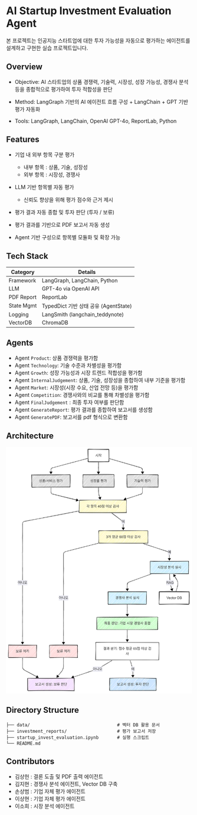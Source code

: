 # AI Startup Investment Evaluation Agent
본 프로젝트는 인공지능 스타트업에 대한 투자 가능성을 자동으로 평가하는 에이전트를 설계하고 구현한 실습 프로젝트입니다.

## Overview
- Objective: AI 스타트업의 상품 경쟁력, 기술력, 시장성, 성장 가능성, 경쟁사 분석 등을 종합적으로 평가하여 투자 적합성을 판단

- Method: LangGraph 기반의 AI 에이전트 흐름 구성 + LangChain + GPT 기반 평가 자동화

- Tools: LangGraph, LangChain, OpenAI GPT-4o, ReportLab, Python

## Features
- 기업 내 외부 항목 구분 평가 
    - 내부 항목 : 상품, 기술, 성장성
    - 외부 항목 : 시장성, 경쟁사

- LLM 기반 항목별 자동 평가
    - 신뢰도 향상을 위해 평가 점수와 근거 제시

- 평가 결과 자동 종합 및 투자 판단 (투자 / 보류)

- 평가 결과를 기반으로 PDF 보고서 자동 생성

- Agent 기반 구성으로 항목별 모듈화 및 확장 가능

## Tech Stack 

| Category   | Details                             |
|------------|-------------------------------------|
| Framework  | LangGraph, LangChain, Python        |
| LLM        | GPT-4o via OpenAI API               |
| PDF Report | ReportLab                           |
| State Mgmt | TypedDict 기반 상태 공유 (AgentState)|
| Logging	 | LangSmith (langchain_teddynote)     |
| VectorDB	 | ChromaDB                            |

## Agents
- Agent `Product`: 상품 경쟁력을 평가함
- Agent `Technology`: 기술 수준과 차별성을 평가함
- Agent `Growth`: 성장 가능성과 시장 트렌드 적합성을 평가함
- Agent `InternalJudgement`: 상품, 기술, 성장성을 종합하여 내부 기준을 평가함
- Agent `Market`: 시장성(시장 수요, 산업 전망 등)을 평가함
- Agent `Competition`: 경쟁사와의 비교를 통해 차별성을 평가함
- Agent `FinalJudgement` : 최종 투자 여부를 판단함
- Agent `GenerateReport`: 평가 결과를 종합하여 보고서를 생성함
- Agent `GeneratePDF`: 보고서를 pdf 형식으로 변환함

## Architecture
![Architecture](./Architecture2.png)

## Directory Structure
```
├── data/                                 # 벡터 DB 활용 문서
├── investment_reports/                   # 평가 보고서 저장
├── startup_invest_evaluation.ipynb       # 실행 스크립트
└── README.md
```

## Contributors 
- 김상헌 : 결론 도출 및 PDF 출력 에이전트
- 김지현 : 경쟁사 분석 에이전트, Vector DB 구축
- 손상범 : 기업 자체 평가 에이전트
- 이상현 : 기업 자체 평가 에이전트
- 이소희 : 시장 분석 에이전트
